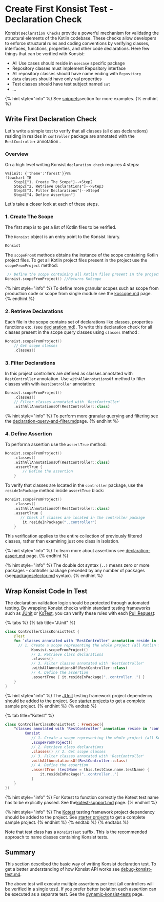# Create First Konsist Test - Declaration Check

Konsist `Declaration Checks` provide a powerful mechanism for validating the structural elements of the Kotlin codebase. These checks allow developers to enforce structural rules and coding conventions by verifying classes, interfaces, functions, properties, and other code declarations. Here few things that can be verified with Konsist:

* All Use cases should reside in `usecase` specific package
* Repository classes must implement Repository interface
* All repository classes should have name ending with `Repository`
* `data` classes should have only val properties
* Test classes should have test subject named `sut`
* ...

{% hint style="info" %}
See [snippets](../../inspiration/snippets/ "mention")section for more examples.
{% endhint %}

## Write First Declaration Check

Let's write a simple test to verify that all classes (all class declarations) residing in resides in `controller` package are annotated with the `RestController` annotation .

### Overview

On a high level writing Konsist `declaration check` requires 4 steps:

```mermaid
%%{init: {'theme':'forest'}}%%
flowchart TB
    Step1["1. Create The Scope"]-->Step2
    Step2["2. Retrieve Declarations"]-->Step3
    Step3["3. Filter Declarations"]-->Step4
    Step4["4. Define Assertion"]
```

Let's take a closer look at each of these steps.

### 1. Create The Scope

The first step is to get a list of Kotlin files to be verified.&#x20;

The `Konsist` object is an entry point to the Konsist library.&#x20;

```kotlin
Konsist
```

The `scopeFromX` methods obtains the instance of the scope containing Kotlin project files. To get all Kotlin project files present in the project use the `scopeFromProject` method:

```kotlin
 // Define the scope containing all Kotlin files present in the project
Konsist.scopeFromProject() //Returns KoScope
```

{% hint style="info" %}
To define more granular scopes such as scope from production code or scope from single module see the [koscope.md](../../writing-tests/koscope.md "mention") page.
{% endhint %}

### 2. Retrieve Declarations

Each file in the scope contains set of declarations like classes, properties functions etc. (see [declaration.md](../../features/declaration.md "mention")). To write this declaration check for all classes present in the scope query classes using `classes` method :

```kotlin
Konsist.scopeFromProject()
    // Get scope classes
    .classes() 

```

### 3. Filter Declarations

In this project controllers are defined as classes annotated with `RestController` annotation. Use `withAllAnnotationsOf` method to filter classes with with `RestController` annotation:

```kotlin
Konsist.scopeFromProject()
    .classes()
    // Filter classes annotated with 'RestController'
    .withAllAnnotationsOf(RestController::class) 
```

{% hint style="info" %}
To perform more granular querying and filtering see the [declaration-query-and-filter.md](../../writing-tests/declaration-query-and-filter.md "mention")page.
{% endhint %}

### 4. Define Assertion

To performa assertion use the `assertTrue` method:

```kotlin
Konsist.scopeFromProject()
    .classes()
    .withAllAnnotationsOf(RestController::class)
    .assertTrue { 
        // Define the assertion
    } 
```

To verify that classes are located in the `controller` package, use the `resideInPackage` method inside `assertTrue` block:

```kotlin
Konsist.scopeFromProject()
    .classes()
    .withAllAnnotationsOf(RestController::class)
    .assertTrue { 
       // Check if classes are located in the controller package
        it.resideInPackage("..controller") 
    } 
```

This verification applies to the entire collection of previously filtered classes, rather than examining just one class in isolation.

{% hint style="info" %}
To learn more about assertions see [declaration-assert.md](../../writing-tests/declaration-assert.md "mention") page.
{% endhint %}

{% hint style="info" %}
The double dot syntax (`..)` means zero or more packages - controller package preceded by any number of packages (see[packageselector.md](../../features/packageselector.md "mention") syntax).
{% endhint %}

## Wrap Konsist Code In Test

The declaration validation logic should be protected through automated testing. By wrapping Konsist checks within standard testing frameworks such as [JUnit](https://junit.org) or [KoTest](https://kotest.io/), you can verify these rules with each [Pull Request](https://docs.github.com/en/pull-requests/collaborating-with-pull-requests/proposing-changes-to-your-work-with-pull-requests/about-pull-requests):

{% tabs %}
{% tab title="JUnit" %}
```kotlin
class ControllerClassKonsistTest {
    @Test
    fun `classes annotated with 'RestController' annotation reside in 'controller' package`() {
      // 1. Create a scope representing the whole project (all Kotlin files in project)
            Konsist.scopeFromProject()
            // 2. Retrieve class declarations
            .classes()
            // 3. Filter classes annotated with 'RestController'
            .withAllAnnotationsOf(RestController::class)
            // 4. Define the assertion
            .assertTrue { it.resideInPackage("..controller..") }
    }
}
```

{% hint style="info" %}
The [JUnit](https://junit.org) testing framework project dependency should be added to the project. See [starter projects](https://github.com/LemonAppDev/konsist/tree/main/samples/starter-projects) to get a complete sample project.
{% endhint %}
{% endtab %}

{% tab title="Kotest" %}
```kotlin
class ControllerClassKonsistTest : FreeSpec({
    "classes annotated with 'RestController' annotation reside in 'controller' package" {
         Konsist
            // 1. Create a scope representing the whole project (all Kotlin files in project)
            .scopeFromProject()
            // 2. Retrieve class declarations
            .classes() // 2. Get scope classes
            // 3. Filter classes annotated with 'RestController'
            .withAllAnnotationsOf(RestController::class)
            // 4. Define the assertion
            .assertTrue (testName = this.testCase.name.testName) { 
                it.resideInPackage("..controller..") 
            }
    }
})
```

{% hint style="info" %}
For Kotest to function correctly the Kotest test name has to be explicitly passed. See the[kotest-support.md](../../features/kotest-support.md "mention") page.
{% endhint %}

{% hint style="info" %}
The [Kotest](https://kotest.io/) testing framework project dependency should be added to the project. See [starter projects](https://github.com/LemonAppDev/konsist/tree/main/samples/starter-projects) to get a complete sample project.
{% endhint %}
{% endtab %}
{% endtabs %}

Note that test class has a `KonsistTest` suffix. This is the recommended approach to name classes containing Konsist tests.



## Summary

This section described the basic way of writing Konsist declaration test. To get a better understanding of how Konsist API works see [debug-konsist-test.md](../../features/debug-konsist-test.md "mention").&#x20;

The above test will execute multiple assertions per test (all controllers will be verified in a single test). If you prefer better isolation each assertion can be executed as a separate test. See the [dynamic-konsist-tests](../../advanced/dynamic-konsist-tests/ "mention") page.

